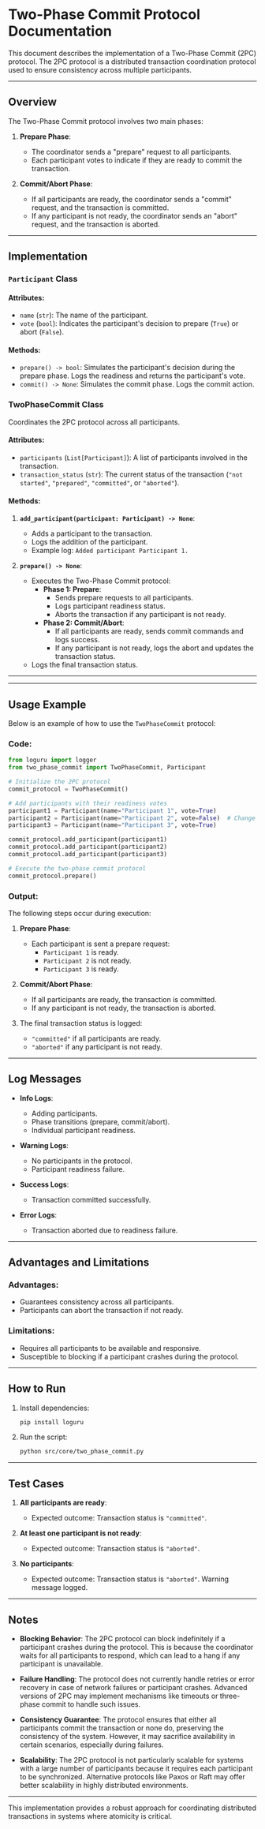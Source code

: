 # Two-Phase Commit Protocol Documentation

This document describes the implementation of a Two-Phase Commit (2PC) protocol. The 2PC protocol is a distributed transaction coordination protocol used to ensure consistency across multiple participants.

---

## Overview

The Two-Phase Commit protocol involves two main phases:

1. **Prepare Phase**:
   - The coordinator sends a "prepare" request to all participants.
   - Each participant votes to indicate if they are ready to commit the transaction.

2. **Commit/Abort Phase**:
   - If all participants are ready, the coordinator sends a "commit" request, and the transaction is committed.
   - If any participant is not ready, the coordinator sends an "abort" request, and the transaction is aborted.

---

## Implementation

### `Participant` Class

#### Attributes:
- `name` (`str`): The name of the participant.
- `vote` (`bool`): Indicates the participant's decision to prepare (`True`) or abort (`False`).

#### Methods:
- `prepare() -> bool`: Simulates the participant's decision during the prepare phase. Logs the readiness and returns the participant's vote.
- `commit() -> None`: Simulates the commit phase. Logs the commit action.

### **TwoPhaseCommit Class**

Coordinates the 2PC protocol across all participants.

#### Attributes:
- `participants` (`List[Participant]`): A list of participants involved in the transaction.
- `transaction_status` (`str`): The current status of the transaction (`"not started"`, `"prepared"`, `"committed"`, or `"aborted"`).

#### Methods:
1. **`add_participant(participant: Participant) -> None`**:
   - Adds a participant to the transaction.
   - Logs the addition of the participant.
   - Example log: `Added participant Participant 1.`

2. **`prepare() -> None`**:
   - Executes the Two-Phase Commit protocol:
     - **Phase 1: Prepare**:
       - Sends prepare requests to all participants.
       - Logs participant readiness status.
       - Aborts the transaction if any participant is not ready.
     - **Phase 2: Commit/Abort**:
       - If all participants are ready, sends commit commands and logs success.
       - If any participant is not ready, logs the abort and updates the transaction status.
   - Logs the final transaction status.

---

---

## Usage Example

Below is an example of how to use the `TwoPhaseCommit` protocol:

### Code:

```python
from loguru import logger
from two_phase_commit import TwoPhaseCommit, Participant

# Initialize the 2PC protocol
commit_protocol = TwoPhaseCommit()

# Add participants with their readiness votes
participant1 = Participant(name="Participant 1", vote=True)
participant2 = Participant(name="Participant 2", vote=False)  # Change vote to False to simulate readiness failure
participant3 = Participant(name="Participant 3", vote=True)

commit_protocol.add_participant(participant1)
commit_protocol.add_participant(participant2)
commit_protocol.add_participant(participant3)

# Execute the two-phase commit protocol
commit_protocol.prepare()
```

### Output:
The following steps occur during execution:
1. **Prepare Phase**:
   - Each participant is sent a prepare request:
     - `Participant 1` is ready.
     - `Participant 2` is not ready.
     - `Participant 3` is ready.

2. **Commit/Abort Phase**:
   - If all participants are ready, the transaction is committed.
   - If any participant is not ready, the transaction is aborted.

3. The final transaction status is logged:
   - `"committed"` if all participants are ready.
   - `"aborted"` if any participant is not ready.

---

## Log Messages

- **Info Logs**:
  - Adding participants.
  - Phase transitions (prepare, commit/abort).
  - Individual participant readiness.

- **Warning Logs**:
  - No participants in the protocol.
  - Participant readiness failure.

- **Success Logs**:
  - Transaction committed successfully.

- **Error Logs**:
  - Transaction aborted due to readiness failure.

---

## Advantages and Limitations

### Advantages:
- Guarantees consistency across all participants.
- Participants can abort the transaction if not ready.

### Limitations:
- Requires all participants to be available and responsive.
- Susceptible to blocking if a participant crashes during the protocol.

---

## How to Run

1. Install dependencies:
   ```bash
   pip install loguru
   ```
2. Run the script:
   ```bash
   python src/core/two_phase_commit.py
   ```

---

## Test Cases

1. **All participants are ready**:
   - Expected outcome: Transaction status is `"committed"`.

2. **At least one participant is not ready**:
   - Expected outcome: Transaction status is `"aborted"`.

3. **No participants**:
   - Expected outcome: Transaction status is `"aborted"`. Warning message logged.

---

## Notes

- **Blocking Behavior**: The 2PC protocol can block indefinitely if a participant crashes during the protocol. This is because the coordinator waits for all participants to respond, which can lead to a hang if any participant is unavailable.
  
- **Failure Handling**: The protocol does not currently handle retries or error recovery in case of network failures or participant crashes. Advanced versions of 2PC may implement mechanisms like timeouts or three-phase commit to handle such issues.

- **Consistency Guarantee**: The protocol ensures that either all participants commit the transaction or none do, preserving the consistency of the system. However, it may sacrifice availability in certain scenarios, especially during failures.

- **Scalability**: The 2PC protocol is not particularly scalable for systems with a large number of participants because it requires each participant to be synchronized. Alternative protocols like Paxos or Raft may offer better scalability in highly distributed environments.

---

This implementation provides a robust approach for coordinating distributed transactions in systems where atomicity is critical.